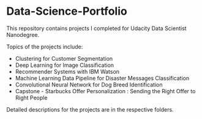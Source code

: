 # Data-Science-Portfolio
This repository contains projects I completed for Udacity Data Scientist Nanodegree.

Topics of the projects include:

* Clustering for Customer Segmentation
* Deep Learning for Image Classification 
* Recommender Systems with IBM Watson
* Machine Learning Data Pipeline for Disaster Messages Classification
* Convolutional Neural Network for Dog Breed Identification 
* Capstone - Starbucks Offer Personalization : Sending the Right Offer to Right People 

Detailed descriptions for the projects are in the respective folders.

